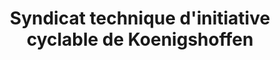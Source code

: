 ---
title: "Syndicat technique d'initiative cyclable de Koenigshoffen"
url: /strasbourg/syndicat-technique-dinitiative-cyclable-de-koenigshoffen/
shop: Fahrrad
---
